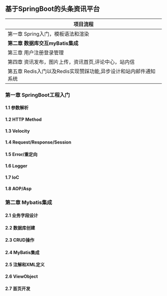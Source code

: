 ## 基于SpringBoot的头条资讯平台

| 项目流程                                                     |
| ------------------------------------------------------------ |
| 第一章 Spring入门，模板语法和渲染                            |
| **第二章 数据库交互myBatis集成**                             |
| 第三章 用户注册登录管理                                      |
| 第四章 资讯发布，图片上传，资讯首页,评论中心，站内信         |
| 第五章 Redis入门以及Redis实现赞踩功能,异步设计和站内邮件通知系统 |

### 第一章 SpringBoot工程入门

#### 1.1 参数解析

#### 1.2 HTTP Method

#### 1.3 Velocity

#### 1.4 Request/Response/Session

#### 1.5 Error/重定向

#### 1.6 Logger

#### 1.7 IoC

#### 1.8 AOP/Asp 

### 第二章 Mybatis集成

#### 2.1 业务字段设计 

#### 2.2 数据库创建 

#### 2.3 CRUD操作 

#### 2.4 MyBatis集成 

#### 2.5 注解和XML定义 

#### 2.6 ViewObject 

#### 2.7 首页开发

